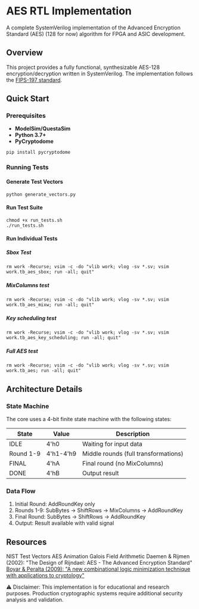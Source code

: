# AES RTL Implementation
A complete SystemVerilog implementation of the Advanced Encryption Standard (AES) (128 for now) algorithm for FPGA and ASIC development.

## Overview
This project provides a fully functional, synthesizable AES-128 encryption/decryption written in SystemVerilog. The implementation follows the [FIPS-197 standard](https://csrc.nist.gov/files/pubs/fips/197/final/docs/fips-197.pdf).

## Quick Start

### Prerequisites

- **ModelSim/QuestaSim**
- **Python 3.7+**
- **PyCryptodome**
```
pip install pycryptodome
```
### Running Tests

#### Generate Test Vectors
```
python generate_vectors.py
```
#### Run Test Suite

```
chmod +x run_tests.sh
./run_tests.sh
```

#### Run Individual Tests

##### Sbox Test
```
rm work -Recurse; vsim -c -do "vlib work; vlog -sv *.sv; vsim work.tb_aes_sbox; run -all; quit"
```
##### MixColumns test
```
rm work -Recurse; vsim -c -do "vlib work; vlog -sv *.sv; vsim work.tb_aes_mixw; run -all; quit"
```

##### Key scheduling test
```
rm work -Recurse; vsim -c -do "vlib work; vlog -sv *.sv; vsim work.tb_aes_key_scheduling; run -all; quit"
```

##### Full AES test
```
rm work -Recurse; vsim -c -do "vlib work; vlog -sv *.sv; vsim work.tb_aes; run -all; quit"
```
## Architecture Details

### State Machine
The core uses a 4-bit finite state machine with the following states:

| State | Value | Description |
|-------|-------|-------------|
| IDLE | 4'h0 | Waiting for input data |
| Round 1-9 | 4'h1-4'h9 | Middle rounds (full transformations) |
| FINAL | 4'hA | Final round (no MixColumns) |
| DONE | 4'hB | Output result |

### Data Flow

1. Initial Round: AddRoundKey only
2. Rounds 1-9: SubBytes → ShiftRows → MixColumns → AddRoundKey
3. Final Round: SubBytes → ShiftRows → AddRoundKey
4. Output: Result available with valid signal

## Resources
NIST Test Vectors
AES Animation
Galois Field Arithmetic
Daemen & Rijmen (2002): "The Design of Rijndael: AES - The Advanced Encryption Standard"
[Boyar & Peralta (2009): "A new combinational logic minimization technique with applications to cryptology"](https://eprint.iacr.org/2011/332.pdf)

⚠️ Disclaimer: This implementation is for educational and research purposes. Production cryptographic systems require additional security analysis and validation.